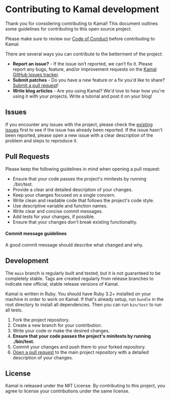 # Contributing to Kamal development

Thank you for considering contributing to Kamal! This document outlines some guidelines for contributing to this open source project.

Please make sure to review our [Code of Conduct](CODE_OF_CONDUCT.md) before contributing to Kamal.

There are several ways you can contribute to the betterment of the project:

- **Report an issue?** - If the issue isn’t reported, we can’t fix it. Please report any bugs, feature, and/or improvement requests on the [Kamal GitHub Issues tracker](https://github.com/basecamp/kamal/issues).
- **Submit patches** - Do you have a new feature or a fix you'd like to share? [Submit a pull request](https://github.com/basecamp/kamal/pulls)!
- **Write blog articles** - Are you using Kamal? We'd love to hear how you're using it with your projects. Write a tutorial and post it on your blog!

## Issues

If you encounter any issues with the project, please check the [existing issues](https://github.com/basecamp/kamal/issues) first to see if the issue has already been reported. If the issue hasn't been reported, please open a new issue with a clear description of the problem and steps to reproduce it.

## Pull Requests

Please keep the following guidelines in mind when opening a pull request:

- Ensure that your code passes the project's minitests by running ./bin/test.
- Provide a clear and detailed description of your changes.
- Keep your changes focused on a single concern.
- Write clean and readable code that follows the project's code style.
- Use descriptive variable and function names.
- Write clear and concise commit messages.
- Add tests for your changes, if possible.
- Ensure that your changes don't break existing functionality.

#### Commit message guidelines

A good commit message should describe what changed and why.

## Development

The `main` branch is regularly built and tested, but it is not guaranteed to be completely stable. Tags are created regularly from release branches to indicate new official, stable release versions of Kamal.

Kamal is written in Ruby. You should have Ruby 3.2+ installed on your machine in order to work on Kamal. If that's already setup, run `bundle` in the root directory to install all dependencies. Then you can run `bin/test` to run all tests.

1. Fork the project repository.
2. Create a new branch for your contribution.
3. Write your code or make the desired changes.
4. **Ensure that your code passes the project's minitests by running ./bin/test.**
5. Commit your changes and push them to your forked repository.
6. [Open a pull request](https://github.com/basecamp/kamal/pulls) to the main project repository with a detailed description of your changes.

## License

Kamal is released under the MIT License. By contributing to this project, you agree to license your contributions under the same license.

